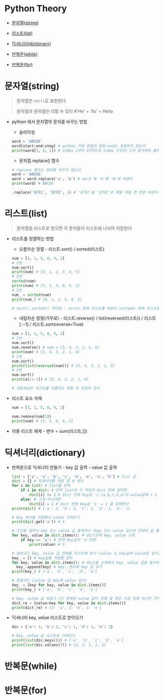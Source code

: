# Python Theory

- [문자열(string) ](#문자열string)

- [리스트(list) ](#리스트list)
- [딕셔너리(dictionary)](#딕셔너리dictionary)

- [반복문(while) ](반복문while)
- [반복문(for) ](반복문for)



















# 문자열(string)

> 문자열은 ``str()``로 표현한다.
>
> 문자열과 문자열은 더할 수 있다 #'He' + 'llo' = Hello
>

- python 에서 문자열의 문자를 바꾸는 방법

  - 슬라이싱

  ```python
  word = 'ABCDE'
  word[start:end:step] # python 기본 문법과 동일 end는 포함하지 않는다
  print(word[1, 4, 1]) # index 1부터 4까지(즉 index 3까지) 1씩 증가하며 출력한다 # BCD
  ```

  - 문자열.replace() 함수

  ```python
  # replace 함수는 원본을 바꾸지 않는다
  word = 'ABCDE'
  word = word.replace('a', 'b') # word 에 'A'를 'B'로 바꾼다
  print(word) # BBCDE
  
  .replace('문자1', '문자2', 1) # '문자1'을 '문자2'로 제일 처음 한 번만 바꾼다
  ```



# 리스트(list)

> 문자열을 리스트로 받으면 각 문자들이 리스트에 나뉘어 저장된다
>

- 리스트를 정렬하는 방법

  - 오름차순 정렬 - 리스트.sort() / sorted(리스트)

  ```python
  num = [3, 1, 5, 0, 4, 2]
  # 1번
  num.sort() 
  print(num) # [0, 1, 2, 3, 4, 5]
  # 2번
  sorted(num) 
  print(num) # [3, 1, 5, 0, 4, 2]
  # 3번
  num_ = sorted(num)
  print(num_) # [0, 1, 2, 3, 4, 5]
  
  # sort(),sorted() 차이점 : sort는 원래 리스트를 바꾼다 sorted는 원래 리스트를 보존한다
  ```

  - 내림차순 정렬(거꾸로) - 리스트.reverse() / list(reversed(리스트)) / 리스트[::-1] / 리스트.sort(reverse=True)

  ```python
  num = [3, 1, 5, 0, 4, 2]
  # 1번
  num.sort()
  num.reverse() # num = [5, 4, 3, 2, 1, 0]
  print(num) # [5, 4, 3, 2, 1, 0]
  # 2번
  num.sort()
  print(list(reversed(num))) # [5, 4, 3, 2, 1, 0]
  # 3번
  num.sort()
  print(a[::-1]) # [5, 4, 3, 2, 1, 0]
  
  # 내림차순은 리스트를 오름차순 정렬 후 뒤집어 준다
  ```


- 리스트 요소 삭제

  ```python
  num = [3, 1, 5, 0, 4, 2]
  
  num.remove(num[1])
  print(num) # [3, 5, 0, 4, 2]
  ```

- 이중 리스트 해제 - 변수 = sum(리스트,[])



# 딕셔너리(dictionary)

- 반복문으로 딕셔너리 만들기 - key 값 출력 - value 값 출력

  ```python
  list = ['a', 'a', 'b', 'c', 'd', 'e', 'a', 'b'] # list 값
  dict = {} # 딕셔너리를 저장 할 빈 변수
  for i in list: # list를 반복
      if i in dict: # 만약 list의 각 자리가 dict 안에 있다면
          dict[i] += 1 # dict 안에 key값 'i'(a,b,c,d,e)의 value값에 + 1  
      else: # 그게 아니라면
          dict[i] = 1 # dict 안에 key값 'i' = 1 을 입력한다
  print(dict) # {'a': 3, 'b': 2, 'c': 1, 'd': 1, 'e': 1}
  
  # key 하나를 지정해서 value 가져오기
  print(dict.get('a')) # 3
  
  # 조건을 걸어서 key 또는 value 값 출력하기 (key 또는 value 값으로 반대의 값 출력)
  for key, value in dict.items(): # dict안에 key, value 순회
      if key == 'a': # 만약 key값이 'a'라면 
          print(value) # 3
  
  # 일반코드 key, value 값 전부를 리스트에 받기 (value 는 key값에 value만 넣기)
  key_ = [] # key값을 저장할 변수
  for key, value in dict.items(): # dict을 순회해서 key, value 값을 동시에 가져온다
  	key_.append(key) # key_ 변수에 key 값 추가
  print(key_) # ['a', 'b', 'c', 'd', 'e']
  
  # 한줄코드 (value 값 key에 value 넣기)
  key_ = [key for key, value in dict.items()]
  print(key_) # ['a', 'b', 'c', 'd', 'e']
  
  # key, value 값 뒤집기 (단 중복된 value 값이 존재 할 경우 가장 뒤에 하나만 가져옴)
  dict_re = {value:key for key, value in dict.items()}
  print(dict_re) # {3: 'a', 2: 'b', 1: 'e'}
  ```


- 딕셔너리 key, velue 리스트로 받아오기

  ```python
  dic = {'a': 3, 'b': 2, 'c': 1, 'd': 1, 'e': 1}
  
  # key, value 값 리스트로 가져오기
  print(list(dic.keys())) # ['a', 'b', 'c', 'd', 'e']
  print(list(dic.values())) # [3, 2, 1, 1, 1]
  ```

  

# 반복문(while)





# 반복문(for)


